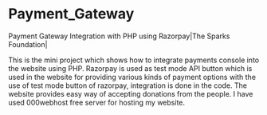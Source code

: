 # Payment_Gateway


Payment Gateway Integration with PHP using Razorpay|The Sparks Foundation|


This is the mini project which shows how to integrate payments console into the website using PHP.
Razorpay is used as test mode API button which is used in the website for providing various kinds of payment
options with the use of test mode button of razorpay, integration is done in the code.
The website provides easy way of accepting donations from the people. I have used 000webhost free server for hosting my website.
